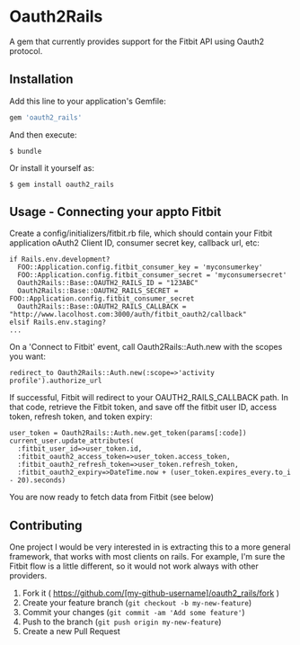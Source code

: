 # Oauth2Rails

A gem that currently provides support for the Fitbit API using Oauth2 protocol.

## Installation

Add this line to your application's Gemfile:

```ruby
gem 'oauth2_rails'
```

And then execute:

    $ bundle

Or install it yourself as:

    $ gem install oauth2_rails

## Usage - Connecting your appto Fitbit

Create a config/initializers/fitbit.rb file, which should contain your Fitbit application oAuth2 Client ID, consumer secret key, callback url, etc:

```
if Rails.env.development?
  FOO::Application.config.fitbit_consumer_key = 'myconsumerkey'
  FOO::Application.config.fitbit_consumer_secret = 'myconsumersecret'
  Oauth2Rails::Base::OAUTH2_RAILS_ID = "123ABC"
  Oauth2Rails::Base::OAUTH2_RAILS_SECRET = FOO::Application.config.fitbit_consumer_secret
  Oauth2Rails::Base::OAUTH2_RAILS_CALLBACK = "http://www.lacolhost.com:3000/auth/fitbit_oauth2/callback"
elsif Rails.env.staging?
...
```

On a 'Connect to Fitbit' event, call Oauth2Rails::Auth.new with the scopes you want:

```
redirect_to Oauth2Rails::Auth.new(:scope=>'activity profile').authorize_url
```

If successful, Fitbit will redirect to your OAUTH2_RAILS_CALLBACK path.  In that code, retrieve the Fitbit token, and save off the fitbit user ID, access token, refresh token, and token expiry:

```
user_token = Oauth2Rails::Auth.new.get_token(params[:code])
current_user.update_attributes(
  :fitbit_user_id=>user_token.id,
  :fitbit_oauth2_access_token=>user_token.access_token,
  :fitbit_oauth2_refresh_token=>user_token.refresh_token,
  :fitbit_oauth2_expiry=>DateTime.now + (user_token.expires_every.to_i - 20).seconds)
```

You are now ready to fetch data from Fitbit (see below)


## Contributing
One project I would be very interested in is extracting this to a more general framework, that works with most clients on rails. For example, I'm sure the Fitbit flow is a little different, so it would not work always with other providers.

1. Fork it ( https://github.com/[my-github-username]/oauth2_rails/fork )
2. Create your feature branch (`git checkout -b my-new-feature`)
3. Commit your changes (`git commit -am 'Add some feature'`)
4. Push to the branch (`git push origin my-new-feature`)
5. Create a new Pull Request
